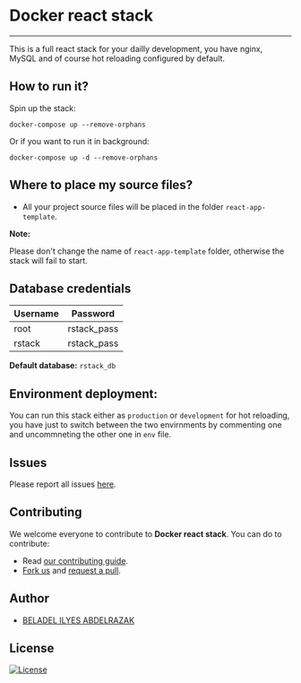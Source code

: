# Docker react stack
------------

This is a full react stack for your dailly development, you have nginx, MySQL and of course hot reloading configured by default.


## How to run it?
Spin up the stack:
```
docker-compose up --remove-orphans
``` 
Or if you want to run it in background:
```
docker-compose up -d --remove-orphans
``` 


## Where to place my source files?
- All your project source files will be placed in the folder ```react-app-template```.

__Note:__

Please don't change the name of ```react-app-template``` folder, otherwise the stack will fail to start.

## Database credentials
Username    | Password
----------- | -----------
root        | rstack_pass
rstack      | rstack_pass

__Default database:__ `rstack_db`


## Environment deployment:
You can run this stack either as `production` or `development` for hot reloading, you have just to switch between the two envirnments by commenting one and uncommneting the other one in `env` file.

## Issues
Please report all issues [here](https://github.com/hAbd0u/docker-react-stack/issues).


## Contributing
We welcome everyone to contribute to **Docker react stack**. 
You can do to contribute:
- Read [our contributing guide](https://github.com/hAbd0u/docker-react-stack/CONTRIBUTING.md).
- [Fork us](https://github.com/hAbd0u/docker-react-stack/fork) and [request a pull](https://github.com/hAbd0u/docker-react-stack/pulls).


## Author
- [BELADEL ILYES ABDELRAZAK](https://github.com/hAbd0u)


## License
[![License](https://img.shields.io/badge/License-BSD%202--Clause-orange.svg)](https://opensource.org/licenses/BSD-2-Clause)
